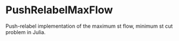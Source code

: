 # PushRelabelMaxFlow
Push-relabel implementation of the maximum st flow, minimum st cut problem in Julia.
